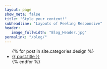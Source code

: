 ```yaml
---
layout: page
show_meta: false
title: "Style your content!"
subheadline: "Layouts of Feeling Responsive"
header:
   image_fullwidth: "Blog_Header.jpg"
permalink: "/blog/"
---
```

<ul>
    {% for post in site.categories.design %}
    <li><a href="{{ site.url }}{{ site.baseurl }}{{ post.url }}">{{ post.title }}</a></li>
    {% endfor %}
</ul>
